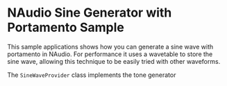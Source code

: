 # NAudio Sine Generator with Portamento Sample

This sample applications shows how you can generate a sine wave with portamento in NAudio. For performance it uses a wavetable to store the sine wave, allowing this technique to be easily tried with other waveforms.

The `SineWaveProvider` class implements the tone generator